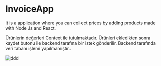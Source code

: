 # InvoiceApp
It is a application where you can collect prices by adding products made with Node Js and React.


Ürünlerin değerleri Context ile tutulmaktadır. Ürünleri ekledikten sonra kaydet butonu ile backend tarafına bir istek gönderilir.
Backend tarafında veri tabanı işlemi yapılmamıştır..

![ddd](https://user-images.githubusercontent.com/66062104/150996847-d4d9b7e2-3284-4823-92a1-1ba4b3350b3e.PNG)


